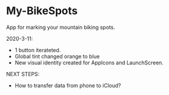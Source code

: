 # My-BikeSpots
App for marking your mountain biking spots.

2020-3-11:

- 1 button iterateted.
- Global tint changed orange to blue
- New visual identity created for AppIcons and LaunchScreen.


NEXT STEPS: 
- How to transfer data from phone to iCloud?

